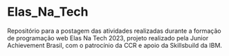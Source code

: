 # Elas_Na_Tech
Repositório para a postagem das atividades realizadas durante a formação de programação web Elas Na Tech 2023, projeto realizado pela Junior Achievement Brasil, com o patrocínio da CCR e apoio da Skillsbuild da IBM.
